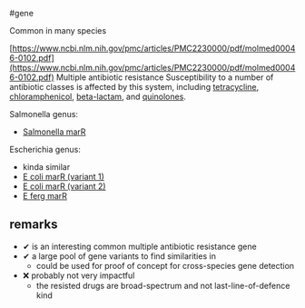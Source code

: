 #gene 

Common in many species

[https://www.ncbi.nlm.nih.gov/pmc/articles/PMC2230000/pdf/molmed00046-0102.pdf](https://www.ncbi.nlm.nih.gov/pmc/articles/PMC2230000/pdf/molmed00046-0102.pdf)
Multiple antibiotic resistance
Susceptibility to a number of antibiotic classes is affected by this system, including [tetracycline](../Antibiotics/tetracycline.md), [chloramphenicol](../Antibiotics/chloramphenicol.md), [beta-lactam](../Antibiotics/beta-lactam.md), and [quinolones](../Antibiotics/quinolones.md).


Salmonella genus:
- [Salmonella marR](https://www.ncbi.nlm.nih.gov/nuccore/NC_003197.2?report=genbank&from=1597490&to=1598122&strand=true)

Escherichia genus:
- kinda similar
- [E coli marR (variant 1)](https://www.ncbi.nlm.nih.gov/nuccore/NC_000913.3?report=genbank&from=1619120&to=1619554)
- [E coli marR (variant 2)](https://www.ncbi.nlm.nih.gov/nuccore/NC_002695.2?report=genbank&from=2143668&to=2144102)
- [E ferg marR](https://www.ncbi.nlm.nih.gov/nuccore/NZ_CP083638.1?report=genbank&from=1304937&to=1305371)

## remarks
- ✔ is an interesting common multiple antibiotic resistance gene
- ✔ a large pool of gene variants to find similarities in
    - could be used for proof of concept for cross-species gene detection
- ❌ probably not very impactful
    - the resisted drugs are broad-spectrum and not last-line-of-defence kind